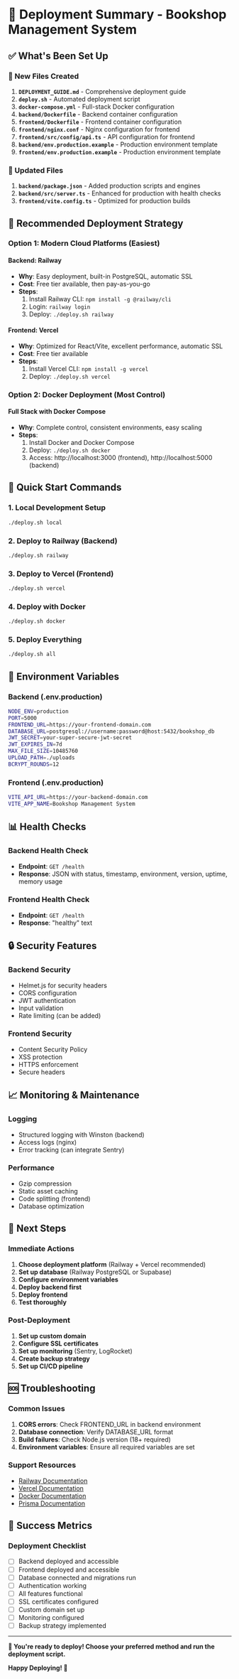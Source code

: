 # 🚀 Deployment Summary - Bookshop Management System

## ✅ What's Been Set Up

### 📁 New Files Created

1. **`DEPLOYMENT_GUIDE.md`** - Comprehensive deployment guide
2. **`deploy.sh`** - Automated deployment script
3. **`docker-compose.yml`** - Full-stack Docker configuration
4. **`backend/Dockerfile`** - Backend container configuration
5. **`frontend/Dockerfile`** - Frontend container configuration
6. **`frontend/nginx.conf`** - Nginx configuration for frontend
7. **`frontend/src/config/api.ts`** - API configuration for frontend
8. **`backend/env.production.example`** - Production environment template
9. **`frontend/env.production.example`** - Production environment template

### 🔧 Updated Files

1. **`backend/package.json`** - Added production scripts and engines
2. **`backend/src/server.ts`** - Enhanced for production with health checks
3. **`frontend/vite.config.ts`** - Optimized for production builds

## 🎯 Recommended Deployment Strategy

### Option 1: Modern Cloud Platforms (Easiest)

#### Backend: Railway
- **Why**: Easy deployment, built-in PostgreSQL, automatic SSL
- **Cost**: Free tier available, then pay-as-you-go
- **Steps**:
  1. Install Railway CLI: `npm install -g @railway/cli`
  2. Login: `railway login`
  3. Deploy: `./deploy.sh railway`

#### Frontend: Vercel
- **Why**: Optimized for React/Vite, excellent performance, automatic SSL
- **Cost**: Free tier available
- **Steps**:
  1. Install Vercel CLI: `npm install -g vercel`
  2. Deploy: `./deploy.sh vercel`

### Option 2: Docker Deployment (Most Control)

#### Full Stack with Docker Compose
- **Why**: Complete control, consistent environments, easy scaling
- **Steps**:
  1. Install Docker and Docker Compose
  2. Deploy: `./deploy.sh docker`
  3. Access: http://localhost:3000 (frontend), http://localhost:5000 (backend)

## 🚀 Quick Start Commands

### 1. Local Development Setup
```bash
./deploy.sh local
```

### 2. Deploy to Railway (Backend)
```bash
./deploy.sh railway
```

### 3. Deploy to Vercel (Frontend)
```bash
./deploy.sh vercel
```

### 4. Deploy with Docker
```bash
./deploy.sh docker
```

### 5. Deploy Everything
```bash
./deploy.sh all
```

## 🔑 Environment Variables

### Backend (.env.production)
```bash
NODE_ENV=production
PORT=5000
FRONTEND_URL=https://your-frontend-domain.com
DATABASE_URL=postgresql://username:password@host:5432/bookshop_db
JWT_SECRET=your-super-secure-jwt-secret
JWT_EXPIRES_IN=7d
MAX_FILE_SIZE=10485760
UPLOAD_PATH=./uploads
BCRYPT_ROUNDS=12
```

### Frontend (.env.production)
```bash
VITE_API_URL=https://your-backend-domain.com
VITE_APP_NAME=Bookshop Management System
```

## 📊 Health Checks

### Backend Health Check
- **Endpoint**: `GET /health`
- **Response**: JSON with status, timestamp, environment, version, uptime, memory usage

### Frontend Health Check
- **Endpoint**: `GET /health`
- **Response**: "healthy" text

## 🔒 Security Features

### Backend Security
- Helmet.js for security headers
- CORS configuration
- JWT authentication
- Input validation
- Rate limiting (can be added)

### Frontend Security
- Content Security Policy
- XSS protection
- HTTPS enforcement
- Secure headers

## 📈 Monitoring & Maintenance

### Logging
- Structured logging with Winston (backend)
- Access logs (nginx)
- Error tracking (can integrate Sentry)

### Performance
- Gzip compression
- Static asset caching
- Code splitting (frontend)
- Database optimization

## 🎯 Next Steps

### Immediate Actions
1. **Choose deployment platform** (Railway + Vercel recommended)
2. **Set up database** (Railway PostgreSQL or Supabase)
3. **Configure environment variables**
4. **Deploy backend first**
5. **Deploy frontend**
6. **Test thoroughly**

### Post-Deployment
1. **Set up custom domain**
2. **Configure SSL certificates**
3. **Set up monitoring** (Sentry, LogRocket)
4. **Create backup strategy**
5. **Set up CI/CD pipeline**

## 🆘 Troubleshooting

### Common Issues
1. **CORS errors**: Check FRONTEND_URL in backend environment
2. **Database connection**: Verify DATABASE_URL format
3. **Build failures**: Check Node.js version (18+ required)
4. **Environment variables**: Ensure all required variables are set

### Support Resources
- [Railway Documentation](https://docs.railway.app/)
- [Vercel Documentation](https://vercel.com/docs)
- [Docker Documentation](https://docs.docker.com/)
- [Prisma Documentation](https://www.prisma.io/docs/)

## 🎉 Success Metrics

### Deployment Checklist
- [ ] Backend deployed and accessible
- [ ] Frontend deployed and accessible
- [ ] Database connected and migrations run
- [ ] Authentication working
- [ ] All features functional
- [ ] SSL certificates configured
- [ ] Custom domain set up
- [ ] Monitoring configured
- [ ] Backup strategy implemented

---

**🎯 You're ready to deploy! Choose your preferred method and run the deployment script.**

**Happy Deploying! 🚀**

